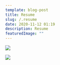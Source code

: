 ```yaml
---
template: blog-post
title: Resume
slug: /.resume
date: 2020-11-12 01:19
description: Resume
featuredImage: ""
---
```

![](/assets/resume-tyler-pham.jpg)

![](/assets/resume-tyler-pham-page-2.jpg)